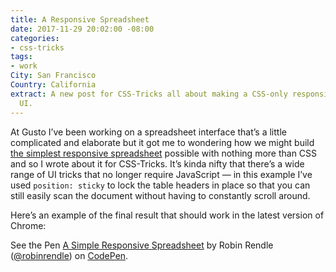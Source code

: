 ```yaml
---
title: A Responsive Spreadsheet
date: 2017-11-29 20:02:00 -08:00
categories:
- css-tricks
tags:
- work
City: San Francisco
Country: California
extract: A new post for CSS-Tricks all about making a CSS-only responsive spreadsheet
  UI.
---
```


At Gusto I’ve been working on a spreadsheet interface that’s a little complicated and elaborate but it got me to wondering how we might build [the simplest responsive spreadsheet](https://css-tricks.com/idea-simple-responsive-spreadsheet/) possible with nothing more than CSS and so I wrote about it for CSS-Tricks. It’s kinda nifty that there’s a wide range of UI tricks that no longer require JavaScript — in this example I’ve used `position: sticky` to lock the table headers in place so that you can still easily scan the document without having to constantly scroll around.

Here’s an example of the final result that should work in the latest version of Chrome: 

<p data-height="500" data-theme-id="0" data-slug-hash="NwzObg" data-default-tab="result" data-user="robinrendle" data-embed-version="2" data-pen-title="A Simple Responsive Spreadsheet" class="codepen">See the Pen <a href="https://codepen.io/robinrendle/pen/NwzObg/">A Simple Responsive Spreadsheet</a> by Robin Rendle (<a href="https://codepen.io/robinrendle">@robinrendle</a>) on <a href="https://codepen.io">CodePen</a>.</p>
<script async src="https://production-assets.codepen.io/assets/embed/ei.js"></script>